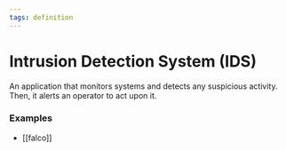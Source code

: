 ```yaml
---
tags: definition
---
```


# Intrusion Detection System (IDS)
An application that monitors systems and detects any suspicious activity. Then, it alerts an operator to act upon it.

### Examples
* [[falco]]
